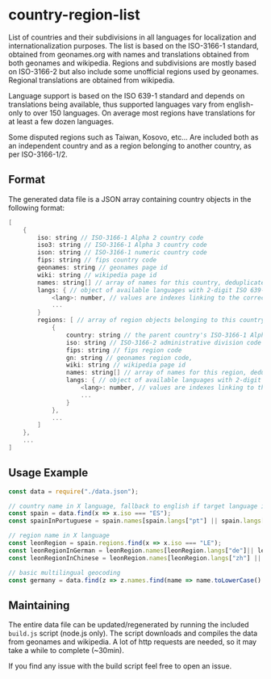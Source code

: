 # country-region-list

List of countries and their subdivisions in all languages for localization and internationalization purposes. The list is based on the ISO-3166-1 standard, obtained from geonames.org with names and translations obtained from both geonames and wikipedia. Regions and subdivisions are mostly based on ISO-3166-2 but also include some unofficial regions used by geonames. Regional translations are obtained from wikipedia.

Language support is based on the ISO 639-1 standard and depends on translations being available, thus supported languages vary from english-only to over 150 languages. On average most regions have translations for at least a few dozen languages.

Some disputed regions such as Taiwan, Kosovo, etc... Are included both as an independent country and as a region belonging to another country, as per ISO-3166-1/2.

## Format

The generated data file is a JSON array containing country objects in the following format:

```groovy
[
    {
        iso: string // ISO-3166-1 Alpha 2 country code
        iso3: string // ISO-3166-1 Alpha 3 country code
        ison: string // ISO-3166-1 numeric country code
        fips: string // fips country code
        geonames: string // geonames page id
        wiki: string // wikipedia page id
        names: string[] // array of names for this country, deduplicated, all languages plus unofficial names
        langs: { // object of available languages with 2-digit ISO 639-1 codes as keys
            <lang>: number, // values are indexes linking to the correct name in the names array
            ...
        }
        regions: [ // array of region objects belonging to this country
            {
                country: string // the parent country's ISO-3166-1 Alpha 2 country code
                iso: string // ISO-3166-2 administrative division code
                fips: string // fips region code
                gn: string // geonames region code,
                wiki: string // wikipedia page id
                names: string[] // array of names for this region, deduplicated, all languages
                langs: { // object of available languages with 2-digit ISO 639-1 codes as keys
                    <lang>: number, // values are indexes linking to the correct name in the names array
                    ...
                }
            },
            ...
        ]
    },
    ...
]
```

## Usage Example

```js
const data = require("./data.json");

// country name in X language, fallback to english if target language is not available
const spain = data.find(x => x.iso === "ES");
const spainInPortuguese = spain.names[spain.langs["pt"] || spain.langs["en"]] // "Espanha"

// region name in X language
const leonRegion = spain.regions.find(x => x.iso === "LE");
const leonRegionInGerman = leonRegion.names[leonRegion.langs["de"]|| leonRegion.langs["en"]] // "Provinz León"
const leonRegionInChinese = leonRegion.names[leonRegion.langs["zh"] || leonRegion.langs["en"]] // "莱昂省 (西班牙)"

// basic multilingual geocoding
const germany = data.find(z => z.names.find(name => name.toLowerCase() === "deutschland"));
```

## Maintaining

The entire data file can be updated/regenerated by running the included `build.js` script (node.js only). The script downloads and compiles the data from geonames and wikipedia. A lot of http requests are needed, so it may take a while to complete (~30min).

If you find any issue with the build script feel free to open an issue.
